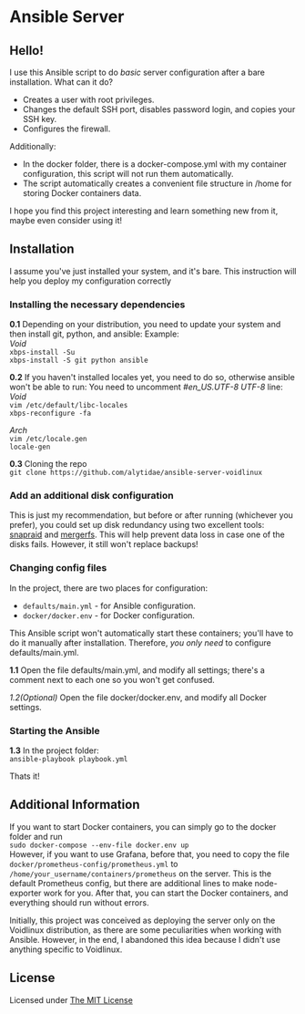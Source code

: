 # Ansible Server
## Hello! 
I use this Ansible script to do *basic* server configuration after a bare installation. What can it do?

* Creates a user with root privileges.
* Changes the default SSH port, disables password login, and copies your SSH key.
* Configures the firewall.

Additionally:

* In the docker folder, there is a docker-compose.yml with my container configuration, this script will not run them automatically.
* The script automatically creates a convenient file structure in /home for storing Docker containers data.

I hope you find this project interesting and learn something new from it, maybe even consider using it!

## Installation
I assume you've just installed your system, and it's bare. This instruction will help you deploy my configuration correctly

### Installing the necessary dependencies
**0.1** Depending on your distribution, you need to update your system and then install git, python, and ansible:
Example:\
*Void*\
`xbps-install -Su`\
`xbps-install -S git python ansible`

**0.2** If you haven't installed locales yet, you need to do so, otherwise ansible won't be able to run:
You need to uncomment *#en_US.UTF-8 UTF-8* line:\
*Void*\
`vim /etc/default/libc-locales`\
`xbps-reconfigure -fa`

*Arch*\
`vim /etc/locale.gen`\
`locale-gen`

**0.3** Cloning the repo\
`git clone https://github.com/alytidae/ansible-server-voidlinux`

### Add an additional disk configuration
This is just my recommendation, but before or after running (whichever you prefer), you could set
up disk redundancy using two excellent tools: [snapraid](https://www.snapraid.it/) and [mergerfs](https://github.com/trapexit/mergerfs). 
This will help prevent data loss in case one of the disks fails. However, it still won't replace backups!

### Changing config files
In the project, there are two places for configuration:

* `defaults/main.yml` - for Ansible configuration.
* `docker/docker.env` - for Docker configuration.

This Ansible script won't automatically start these containers; you'll have to do it manually after installation. Therefore, *you only need* to configure defaults/main.yml.

**1.1** Open the file defaults/main.yml, and modify all settings; there's a comment next to each one so you won't get confused.

*1.2(Optional)* Open the file docker/docker.env, and modify all Docker settings.

### Starting the Ansible
**1.3** In the project folder:\
`ansible-playbook playbook.yml`

Thats it! 

## Additional Information

If you want to start Docker containers, you can simply go to the docker folder and run\
`sudo docker-compose --env-file docker.env up` \
However, if you want to use Grafana, before that, you need to copy the file 
`docker/prometheus-config/prometheus.yml` to `/home/your_username/containers/prometheus` on the server. 
This is the default Prometheus config, but there are additional lines to make node-exporter work for you. 
After that, you can start the Docker containers, and everything should run without errors.

Initially, this project was conceived as deploying the server only on the Voidlinux
distribution, as there are some peculiarities when working with Ansible. 
However, in the end, I abandoned this idea because I didn't use anything specific to Voidlinux.

## License
Licensed under [The MIT License](https://opensource.org/license/mit/)
